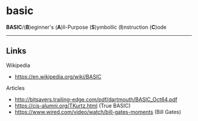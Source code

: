 # basic  

**BASIC**/(**B**)eginner's (**A**)ll-Purpose (**S**)ymbollic (**I**)nstruction (**C**)ode  

-----

## Links  

Wikipedia  
- https://en.wikipedia.org/wiki/BASIC    

Articles  
- http://bitsavers.trailing-edge.com/pdf/dartmouth/BASIC_Oct64.pdf  
- https://cis-alumni.org/TKurtz.html  (True BASIC)  
- https://www.wired.com/video/watch/bill-gates-moments  (Bill Gates)  

